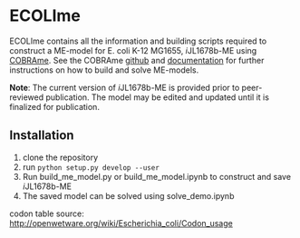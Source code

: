 # ECOLIme

ECOLIme contains all the information and building scripts required to construct
a ME-model for E. coli K-12 MG1655, *i*JL1678b-ME using
[COBRAme](https://github.com/sbrg/cobrame). See the COBRAme 
[github](https://github.com/sbrg/cobrame) and 
[documentation](https://cobrame.readthedocs.io) for further instructions on 
how to build and solve ME-models.

**Note**: The current version of *i*JL1678b-ME is provided prior to peer-reviewed
publication. The model may be edited and updated until it is finalized for 
publication.


## Installation

1. clone the repository
2. run ```python setup.py develop --user```
3. Run build_me_model.py or build_me_model.ipynb to construct and save *i*JL1678b-ME
4. The saved model can be solved using solve_demo.ipynb


codon table source:
http://openwetware.org/wiki/Escherichia_coli/Codon_usage

